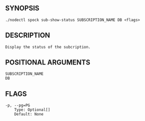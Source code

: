 ## SYNOPSIS
    ./nodectl spock sub-show-status SUBSCRIPTION_NAME DB <flags>
 
## DESCRIPTION
    Display the status of the subcription.
 
## POSITIONAL ARGUMENTS
    SUBSCRIPTION_NAME
    DB
 
## FLAGS
    -p, --pg=PG
        Type: Optional[]
        Default: None
